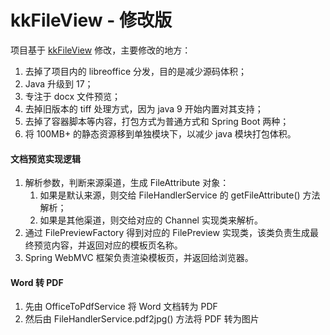 # kkFileView - 修改版

项目基于 [kkFileView](https://github.com/kekingcn/kkFileView) 修改，主要修改的地方：

1. 去掉了项目内的 libreoffice 分发，目的是减少源码体积；
2. Java 升级到 17；
3. 专注于 docx 文件预览；
4. 去掉旧版本的 tiff 处理方式，因为 java 9 开始内置对其支持；
5. 去掉了容器脚本等内容，打包方式为普通方式和 Spring Boot 两种；
6. 将 100MB+ 的静态资源移到单独模块下，以减少 java 模块打包体积。

#### 文档预览实现逻辑

1. 解析参数，判断来源渠道，生成 FileAttribute 对象：
   1. 如果是默认来源，则交给 FileHandlerService 的 getFileAttribute() 方法解析；
   2. 如果是其他渠道，则交给对应的 Channel 实现类来解析。
2. 通过 FilePreviewFactory 得到对应的 FilePreview 实现类，该类负责生成最终预览内容，并返回对应的模板页名称。
3. Spring WebMVC 框架负责渲染模板页，并返回给浏览器。

#### Word 转 PDF

1. 先由 OfficeToPdfService 将 Word 文档转为 PDF
2. 然后由 FileHandlerService.pdf2jpg() 方法将 PDF 转为图片
